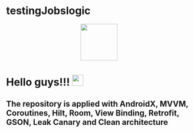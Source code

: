 # testingJobslogic

<div id="header" align="center">
  <img src="https://media.giphy.com/media/M9gbBd9nbDrOTu1Mqx/giphy.gif" width="100"/>
</div>

<h1>
  Hello guys!!!
  <img src="https://media.giphy.com/media/hvRJCLFzcasrR4ia7z/giphy.gif" width="30px"/>
</h1>
<h2>The repository is applied with AndroidX, MVVM, Coroutines, Hilt, Room, View Binding, Retrofit, GSON, Leak Canary and Clean architecture</h2>
